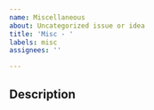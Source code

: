 ```yaml
---
name: Miscellaneous
about: Uncategorized issue or idea
title: 'Misc - '
labels: misc
assignees: ''

---
```


## Description
